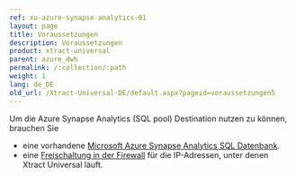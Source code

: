 ```yaml
---
ref: xu-azure-synapse-analytics-01
layout: page
title: Voraussetzungen
description: Voraussetzungen
product: xtract-universal
parent: azure_dwh
permalink: /:collection/:path
weight: 1
lang: de_DE
old_url: /Xtract-Universal-DE/default.aspx?pageid=voraussetzungen5
---
```


Um die Azure Synapse Analytics (SQL pool) Destination nutzen zu können, brauchen Sie

- eine vorhandene [Microsoft Azure Synapse Analytics SQL Datenbank](https://docs.microsoft.com/de-de/azure/azure-sql/database/single-database-create-quickstart?tabs=azure-portal).
- eine [Freischaltung in der Firewall](https://docs.microsoft.com/de-de/azure/azure-sql/database/secure-database-tutorial#create-firewall-rules) für die IP-Adressen, unter denen Xtract Universal läuft.
